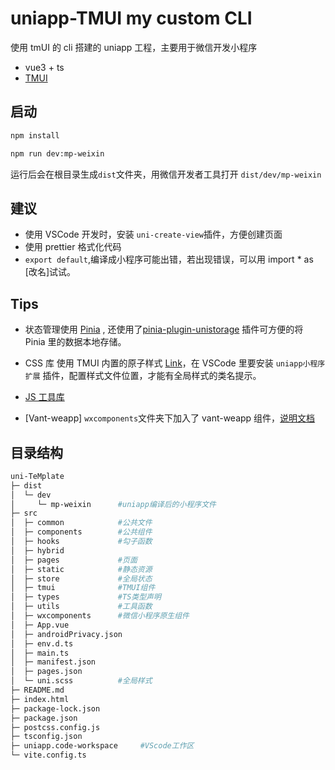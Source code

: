 # uniapp-TMUI my custom CLI

使用 tmUI 的 cli 搭建的 uniapp 工程，主要用于微信开发小程序

- vue3 + ts
- [TMUI](https://tmui.design/start/%E5%BF%AB%E9%80%9F%E4%B8%8A%E6%89%8B.html)

## 启动

```bash
npm install

npm run dev:mp-weixin
```

运行后会在根目录生成`dist`文件夹，用微信开发者工具打开 `dist/dev/mp-weixin`

## 建议

- 使用 VSCode 开发时，安装 `uni-create-view`插件，方便创建页面
- 使用 prettier 格式化代码
- `export default`,编译成小程序可能出错，若出现错误，可以用 import \* as [改名]试试。

## Tips

- 状态管理使用 [Pinia](https://juejin.cn/post/7089032094231298084) , 还使用了[pinia-plugin-unistorage](https://www.npmjs.com/package/pinia-plugin-unistorage) 插件可方便的将 Pinia 里的数据本地存储。

- CSS 库 使用 TMUI 内置的原子样式 [Link](https://tmui.design/CSSTool/css.html)，在 VSCode 里要安装 `uniapp小程序扩展` 插件，配置样式文件位置，才能有全局样式的类名提示。

- [JS 工具库](https://tmui.design/JSTool/javascript.html#)
- [Vant-weapp] `wxcomponents`文件夹下加入了 vant-weapp 组件，[说明文档](https://vant-contrib.gitee.io/vant-weapp/#/button)

## 目录结构

```bash
uni-TeMplate
├─ dist
│  └─ dev
│     └─ mp-weixin      #uniapp编译后的小程序文件
├─ src
│  ├─ common            #公共文件
│  ├─ components        #公共组件
│  ├─ hooks             #勾子函数
│  ├─ hybrid
│  ├─ pages             #页面
│  ├─ static            #静态资源
│  ├─ store             #全局状态
│  ├─ tmui              #TMUI组件
│  ├─ types             #TS类型声明
│  ├─ utils             #工具函数
│  ├─ wxcomponents      #微信小程序原生组件
│  ├─ App.vue
│  ├─ androidPrivacy.json
│  ├─ env.d.ts
│  ├─ main.ts
│  ├─ manifest.json
│  ├─ pages.json
│  └─ uni.scss          #全局样式
├─ README.md
├─ index.html
├─ package-lock.json
├─ package.json
├─ postcss.config.js
├─ tsconfig.json
├─ uniapp.code-workspace     #VScode工作区
└─ vite.config.ts
```
